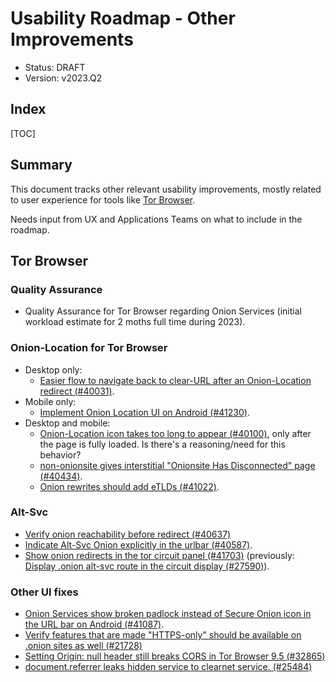 # Usability Roadmap - Other Improvements

* Status: DRAFT
* Version: v2023.Q2

## Index

[TOC]

## Summary

This document tracks other relevant usability improvements, mostly related to
user experience for tools like [Tor Browser][].

Needs input from UX and Applications Teams on what to include in the roadmap.

[Tor Browser]: https://www.torproject.org/download/

## Tor Browser

### Quality Assurance

* Quality Assurance for Tor Browser regarding Onion Services (initial workload
  estimate for 2 moths full time during 2023).

### Onion-Location for Tor Browser

* Desktop only:
    * [Easier flow to navigate back to clear-URL after an Onion-Location redirect (#40031)](https://gitlab.torproject.org/tpo/applications/tor-browser/-/issues/40031).
* Mobile only:
    * [Implement Onion Location UI on Android (#41230)](https://gitlab.torproject.org/tpo/applications/tor-browser/-/issues/41230).
* Desktop and mobile:
    * [Onion-Location icon takes too long to appear (#40100)](https://gitlab.torproject.org/tpo/applications/tor-browser/-/issues/40100),
      only after the page is fully loaded. Is there's a reasoning/need for this behavior?
    * [non-onionsite gives interstitial "Onionsite Has Disconnected" page (#40434)](https://gitlab.torproject.org/tpo/applications/tor-browser/-/issues/40434).
    * [Onion rewrites should add eTLDs (#41022)](https://gitlab.torproject.org/tpo/applications/tor-browser/-/issues/41022).

### Alt-Svc

* [Verify onion reachability before redirect (#40637)](https://gitlab.torproject.org/tpo/applications/tor-browser/-/issues/40637)
* [Indicate Alt-Svc Onion explicitly in the urlbar (#40587)](https://gitlab.torproject.org/tpo/applications/tor-browser/-/issues/40587).
* [Show onion redirects in the tor circuit panel (#41703)](https://gitlab.torproject.org/tpo/applications/tor-browser/-/issues/41703)
  (previously: [Display .onion alt-svc route in the circuit display (#27590)](https://gitlab.torproject.org/tpo/applications/tor-browser/-/issues/27590)).

### Other UI fixes

* [Onion Services show broken padlock instead of Secure Onion icon in the URL
  bar on Android (#41087)](https://gitlab.torproject.org/tpo/applications/tor-browser/-/issues/41087).
* [Verify features that are made "HTTPS-only" should be available on .onion sites as well (#21728)](https://gitlab.torproject.org/tpo/applications/tor-browser/-/issues/21728)
* [Setting Origin: null header still breaks CORS in Tor Browser 9.5 (#32865)](https://gitlab.torproject.org/tpo/applications/tor-browser/-/issues/32865)
* [document.referrer leaks hidden service to clearnet service. (#25484)](https://gitlab.torproject.org/tpo/applications/tor-browser/-/issues/25484)
